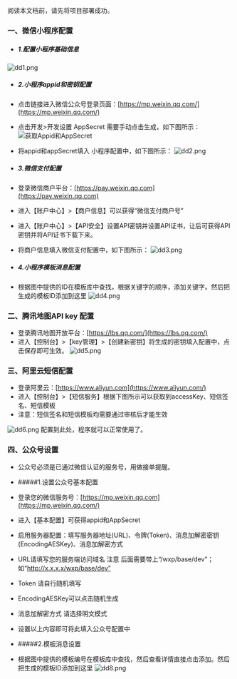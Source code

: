 阅读本文档前，请先将项目部署成功。
### 一、微信小程序配置
- ##### 1.配置小程序基础信息
![dd1.png](https://upload-images.jianshu.io/upload_images/17329156-9100ee6db4a23516.png?imageMogr2/auto-orient/strip%7CimageView2/2/w/1240)
- ##### 2.小程序appid和密钥配置
- 点击链接进入微信公众号登录页面：[https://mp.weixin.qq.com/](https://mp.weixin.qq.com/)
- 点击开发>开发设置
AppSecret 需要手动点击生成，如下图所示：
![获取Appid和AppSecret](https://upload-images.jianshu.io/upload_images/17329156-5d2257e2402dd31a.png?imageMogr2/auto-orient/strip%7CimageView2/2/w/1240)
- 将appid和appSecret填入 小程序配置中，如下图所示：
![dd2.png](https://upload-images.jianshu.io/upload_images/17329156-8b69516634ceaf47.png?imageMogr2/auto-orient/strip%7CimageView2/2/w/1240)

- ##### 3.微信支付配置
- 登录微信商户平台：[https://pay.weixin.qq.com](https://pay.weixin.qq.com)
- 进入【账户中心】>【商户信息】可以获得“微信支付商户号”
- 进入【账户中心】>【API安全】设置API密钥并设置API证书，让后可获得API密钥并将API证书下载下来。
- 将商户信息填入微信支付配置中，如下图所示：
![dd3.png](https://upload-images.jianshu.io/upload_images/17329156-86890465a2f9ff79.png?imageMogr2/auto-orient/strip%7CimageView2/2/w/1240)
- ##### 4.小程序模板消息配置
- 根据图中提供的ID在模板库中查找，根据关键字的顺序，添加关键字。然后把生成的模板ID添加到这里
![dd4.png](https://upload-images.jianshu.io/upload_images/17329156-4e241659c49fe667.png?imageMogr2/auto-orient/strip%7CimageView2/2/w/1240)

### 二、腾讯地图API key 配置
- 登录腾讯地图开放平台：[https://lbs.qq.com/](https://lbs.qq.com/)
- 进入【控制台】>【key管理】>【创建新密钥】将生成的密钥填入配置中，点击保存即可生效。
![dd5.png](https://upload-images.jianshu.io/upload_images/17329156-b73efff904540d89.png?imageMogr2/auto-orient/strip%7CimageView2/2/w/1240)
### 三、阿里云短信配置
- 登录阿里云：[https://www.aliyun.com](https://www.aliyun.com/)
- 进入【控制台】>【短信服务】根据下图所示可以获取到accessKey、短信签名、短信模板
- 注意：短信签名和短信模板均需要通过审核后才能生效

![dd6.png](https://upload-images.jianshu.io/upload_images/17329156-1a06280f5148e942.png?imageMogr2/auto-orient/strip%7CimageView2/2/w/1240)
配置到此处，程序就可以正常使用了。
### 四、公众号设置
- 公众号必须是已通过微信认证的服务号，用做接单提醒。
- #####1.设置公众号基本配置
- 登录您的微信服务号：[https://mp.weixin.qq.com](https://mp.weixin.qq.com/)
- 进入【基本配置】可获得appid和AppSecret
- 启用服务器配置：填写服务器地址(URL)、令牌(Token)、消息加解密密钥(EncodingAESKey)、消息加解密方式
- URL请填写您的服务端访问域名 注意 后面需要带上“/wxp/base/dev”；如“http://x.x.x.x/wxp/base/dev”
- Token 请自行随机填写
- EncodingAESKey可以点击随机生成
- 消息加解密方式 请选择明文模式
- 设置以上内容即可将此填入公众号配置中

- #####2.模板消息设置
- 根据图中提供的模板编号在模板库中查找，然后查看详情直接点击添加。然后把生成的模板ID添加到这里
![dd8.png](https://upload-images.jianshu.io/upload_images/17329156-cfbb3e7e8c5328b7.png?imageMogr2/auto-orient/strip%7CimageView2/2/w/1240)
